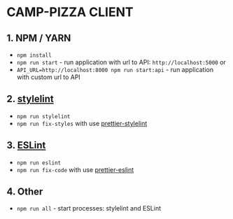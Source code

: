 CAMP-PIZZA CLIENT
====

## 1. NPM / YARN ##
- `npm install` 
- `npm run start` - run application with url to API: `http://localhost:5000` or
- `API_URL=http://localhost:8000 npm run start:api` - run application with custom url to API

## 2. [stylelint](https://stylelint.io/) ##
- `npm run stylelint`
- `npm run fix-styles` with use [prettier-stylelint](https://github.com/hugomrdias/prettier-stylelint)

## 3. [ESLint](https://eslint.org) ##
- `npm run eslint`
- `npm run fix-code` with use [prettier-eslint](https://github.com/prettier/prettier-eslint)

## 4. Other ##
- `npm run all` - start processes: stylelint and ESLint
